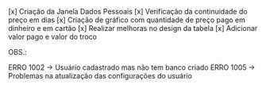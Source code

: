 [x] Criação da Janela Dados Pessoais
[x] Verificação da continuidade do preço em dias
[x] Criação de gráfico com quantidade de preço pago em dinheiro e em cartão
[x] Realizar melhoras no design da tabela
[x] Adicionar valor pago e valor do troco

OBS.:

ERRO 1002 -> Usuário cadastrado mas não tem banco criado
ERRO 1005 -> Problemas na atualização das configurações do usuário